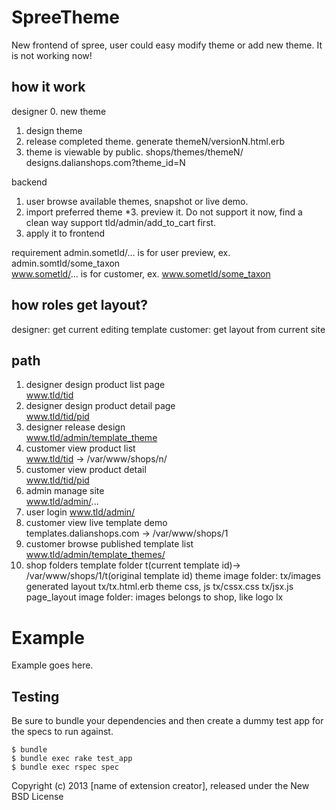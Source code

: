 SpreeTheme
==========

New frontend of spree, user could easy modify theme or add new theme. It is not working now!

how it work
-----------
designer
0. new theme
1. design theme
2. release completed theme.  generate themeN/versionN.html.erb
3. theme is viewable by public.  shops/themes/themeN/    
   designs.dalianshops.com?theme_id=N
   
backend
1. user browse available themes, snapshot or live demo.
2. import preferred theme
*3. preview it. Do not support it now, find a clean way support tld/admin/add_to_cart first. 
4. apply it to frontend

requirement
  admin.sometld/... is for user preview,   ex. admin.somtld/some_taxon  
  www.sometld/... is for customer,         ex. www.sometld/some_taxon

how roles get layout?
---------------------
designer: get current editing template
customer: get layout from current site 

path
----
  1. designer design product list page       
  www.tld/tid       
  2. designer design product detail page     
  www.tld/tid/pid   
  2. designer release design     
  www.tld/admin/template_theme     
  3. customer view product list              
  www.tld/tid                -> /var/www/shops/n/    
  4. customer view product detail            
  www.tld/tid/pid   
  5. admin manage site                       
  www.tld/admin/...   
  6. user login
  www.tld/admin/
  7. customer view live template demo        
  templates.dalianshops.com  -> /var/www/shops/1
  8. customer browse published template list 
  www.tld/admin/template_themes/
  9. shop folders
    template folder
       t(current template id)-> /var/www/shops/1/t(original template id)
    theme image folder:
       tx/images
    generated layout
       tx/tx.html.erb
    theme css, js
       tx/cssx.css
       tx/jsx.js       
    page_layout image folder: images belongs to shop, like logo
       lx
        
Example
=======

Example goes here.

Testing
-------

Be sure to bundle your dependencies and then create a dummy test app for the specs to run against.

    $ bundle
    $ bundle exec rake test_app
    $ bundle exec rspec spec

Copyright (c) 2013 [name of extension creator], released under the New BSD License
